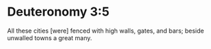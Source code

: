 # Deuteronomy 3:5

All these cities [were] fenced with high walls, gates, and bars; beside unwalled towns a great many.